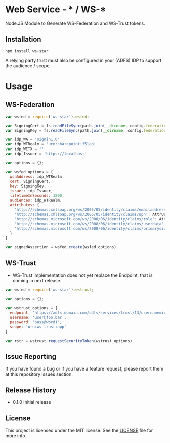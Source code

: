 # Web Service - * / WS-*

Node.JS Module to Generate WS-Federation and WS-Trust tokens.

## Installation
```
npm install ws-star
```

A relying party trust must also be configured in your (ADFS) IDP to support the audience / scope.

# Usage

## WS-Federation
```js
var wsfed = require('ws-star').wsfed;

var SigningCert = fs.readFileSync(path.join(__dirname, config.federation.certs.tokensigningcert));
var SigningKey = fs.readFileSync(path.join(__dirname, config.federation.certs.tokensigningkey));

var idp_WA = 'signin1.0'
var idp_WTRealm = 'urn:sharepoint:f5lab'
var idp_WCTX = ''
var idp_Issuer = 'https://localhost'

var options = {};

var wsfed_options = {
  wsaAddress: idp_WTRealm,
  cert: SigningCert,
  key: SigningKey,
  issuer: idp_Issuer,
  lifetimeInSeconds: 1800,
  audiences: idp_WTRealm,
  attributes: {
    'http://schemas.xmlsoap.org/ws/2005/05/identity/claims/emailaddress': AttrUserName,
    'http://schemas.xmlsoap.org/ws/2005/05/identity/claims/upn': AttrUserPrincipal,
    'http://schemas.microsoft.com/ws/2008/06/identity/claims/role': AttrUserRole,
    'http://schemas.microsoft.com/ws/2008/06/identity/claims/userdata': AttrDisplayname,
    'http://schemas.microsoft.com/ws/2008/06/identity/claims/primarysid': AttrUserSID
  }
}

var signedAssertion = wsfed.create(wsfed_options)
```

## WS-Trust
* WS-Trust implementation does not yet replace the Endpoint, that is coming in next release.

```js
var wsfed = require('ws-star').wstrust;

var options = {};

var wstrust_options = {
  endpoint: 'https://adfs.domain.com/adfs/services/trust/13/usernamemixed',
  username: 'user@foo.bar',
  password: 'pass@word1',
  scope: 'urn:ws-trust:app'
}

var rstr = wstrust.requestSecurityToken(wstrust_options)
```

## Issue Reporting

If you have found a bug or if you have a feature request, please report them at this repository issues section.

## Release History

* 0.1.0 Initial release

## License

This project is licensed under the MIT license. See the [LICENSE](LICENSE) file for more info.

